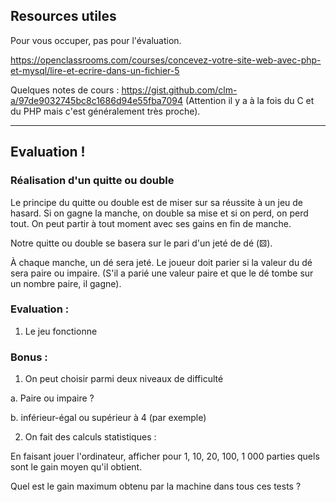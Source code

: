 
## Resources utiles
Pour vous occuper, pas pour l'évaluation.

https://openclassrooms.com/courses/concevez-votre-site-web-avec-php-et-mysql/lire-et-ecrire-dans-un-fichier-5

Quelques notes de cours :
https://gist.github.com/clm-a/97de9032745bc8c1686d94e55fba7094 (Attention il y a à la fois du C et du PHP mais c'est généralement très proche).



----------------------

## Evaluation !

### Réalisation d'un quitte ou double

Le principe du quitte ou double est de miser sur sa réussite à un jeu de hasard.
Si on gagne la manche, on double sa mise et si on perd, on perd tout.
On peut partir à tout moment avec ses gains en fin de manche.

Notre quitte ou double se basera sur le pari d'un jeté de dé (⚄).

À chaque manche, un dé sera jeté. Le joueur doit parier si la valeur du dé
sera paire ou impaire.
(S'il a parié une valeur paire et que le dé tombe sur un nombre paire, il gagne).

### Evaluation :
1) Le jeu fonctionne
### Bonus :
1. On peut choisir parmi deux niveaux de difficulté

  a. Paire ou impaire ?

  b. inférieur-égal ou supérieur à 4 (par exemple)

2. On fait des calculs statistiques :

  En faisant jouer l'ordinateur, afficher pour 1, 10, 20, 100, 1 000 parties
  quels sont le gain moyen qu'il obtient.

  Quel est le gain maximum obtenu par la machine dans tous ces tests ?
